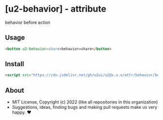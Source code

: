 # [u2-behavior] - attribute
behavior before action

## Usage

```html
<button u2-behavior=share>behavior=share</button>
```

## Install

```html
<script src="https://cdn.jsdelivr.net/gh/u2ui/u2@x.x.x/attr/behavior/behavior.min.js" type=module async></script>
```

## About

- MIT License, Copyright (c) 2022 <u2> (like all repositories in this organization) <br>
- Suggestions, ideas, finding bugs and making pull requests make us very happy. ♥

